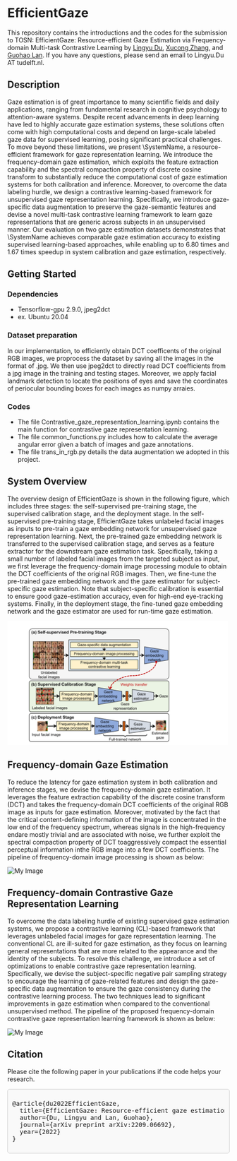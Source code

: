 # EfficientGaze

This repository contains the introductions and the codes for the submission to TOSN: EfficientGaze: Resource-efficient Gaze Estimation via Frequency-domain Multi-task Contrastive Learning by [Lingyu Du](https://github.com/LingyuDu), [Xucong Zhang](https://www.ccmitss.com/zhang), and [Guohao Lan](https://guohao.netlify.app/). If you have any questions, please send an email to Lingyu.Du AT tudelft.nl.

## Description

Gaze estimation is of great importance to many scientific fields and daily applications, ranging from fundamental research in cognitive psychology to attention-aware systems. Despite recent advancements in deep learning have led to highly accurate gaze estimation systems, these solutions often come with high computational costs and depend on large-scale labeled gaze data for supervised learning, posing significant practical challenges. To move beyond these limitations, we present \SystemName, a resource-efficient framework for gaze representation learning. We introduce the frequency-domain gaze estimation, which exploits the feature extraction capability and the spectral compaction property of discrete cosine transform to substantially reduce the computational cost of gaze estimation systems for both calibration and inference. Moreover, to overcome the data labeling hurdle, we design a contrastive learning-based framework for unsupervised gaze representation learning. Specifically, we introduce gaze-specific data augmentation to preserve the gaze-semantic features and devise a novel multi-task contrastive learning framework to learn gaze representations that are generic across subjects in an unsupervised manner. Our evaluation on two gaze estimation datasets demonstrates that \SystemName achieves comparable gaze estimation accuracy to existing supervised learning-based approaches, while enabling up to 6.80 times and 1.67 times speedup in system calibration and gaze estimation, respectively.

## Getting Started

### Dependencies

* Tensorflow-gpu 2.9.0, jpeg2dct
* ex. Ubuntu 20.04

### Dataset preparation
In our implementation, to efficiently obtain DCT coefficents of the original RGB images, we proprocess the dataset by saving all the images in the format of .jpg. We then use jpeg2dct to directly read DCT coefficients from a jpg image in the training and testing stages. Moreover, we apply facial landmark detection to locate the positions of eyes and save the coordinates of periocular bounding boxes for each images as numpy arraies.

### Codes
* The file Contrastive_gaze_representation_learning.ipynb contains the main function for contrastive gaze representation learning.
* The file common_functions.py includes how to calculate the average angular error given a batch of images and gaze annotations.
* The file trans_in_rgb.py details the data augmentation we adopted in this project.

## System Overview
The overview design of EfficientGaze is shown in the following figure, which includes three stages: the self-supervised pre-training stage, the supervised calibration stage, and the deployment stage. In the self-supervised pre-training stage, EfficientGaze takes unlabeled facial images as inputs to pre-train a gaze embedding network for unsupervised gaze representation learning. Next, the pre-trained gaze embedding network is transferred to the supervised calibration stage, and serves as a feature extractor for the downstream gaze estimation task. Specifically, taking a small number of labeled facial images from the targeted subject as input, we first leverage the frequency-domain image processing module to obtain the DCT coefficients of the original RGB images. Then, we fine-tune the pre-trained gaze embedding network and the gaze estimator for subject-specific gaze estimation. Note that subject-specific calibration is essential to ensure good gaze-estimation accuracy, even for high-end eye-tracking systems. Finally, in the deployment stage, the fine-tuned gaze embedding network and the gaze estimator are used for run-time gaze estimation. 

<img src="https://github.com/FreeGaze/EfficientGaze/blob/main/figures/overview.png" alt="My Image" width="500"/>


## Frequency-domain Gaze Estimation

To reduce the latency for gaze estimation system in both calibration and inference stages, we devise the frequency-domain gaze estimation. It leverages the feature extraction capability of the discrete cosine transform (DCT) and takes the frequency-domain DCT coefficients of the original RGB image as inputs for gaze estimation. Moreover, motivated by the fact that the critical content-defining information of the image is concentrated in the low end of the frequency spectrum, whereas signals in the high-frequency endare mostly trivial and are associated with noise, we further exploit the spectral compaction property of DCT toaggressively compact the essential perceptual information inthe RGB image into a few DCT coefficients. The pipeline of frequency-domain image processing is shown as below:

<img src="https://github.com/FreeGaze/EfficientGaze/figures/cl_framework.pdf" alt="My Image" width="500"/>


## Frequency-domain Contrastive Gaze Representation Learning

To overcome the data labeling hurdle of existing supervised gaze estimation systems, we propose a contrastive learning (CL)-based framework that leverages unlabeled facial images for gaze representation learning. The conventional CL are ill-suited for gaze estimation, as they focus on learning general representations that are more related to the appearance and the identity of the subjects. To resolve this challenge, we introduce a set of optimizations to enable contrastive gaze representation learning. Specifically, we devise the subject-specific negative pair sampling strategy to encourage the learning of gaze-related features and design the gaze-specific data augmentation to ensure the gaze consistency during the contrastive learning process. The two techniques lead to significant improvements in gaze estimation when compared to the conventional unsupervised method. The pipeline of the proposed frequency-domain contrastive gaze representation learning framework is shown as below:

<img src="https://github.com/FreeGaze/EfficientGaze/figures/cl_framework.pdf" alt="My Image" width="500"/>

## Citation

Please cite the following paper in your publications if the code helps your research.

<div style="border: 1px solid #ccc; padding: 10px; background-color: #f9f9f9; border-radius: 5px;">
<pre>
@article{du2022EfficientGaze,
  title={EfficientGaze: Resource-efficient gaze estimation via frequency domain contrastive learning},
  author={Du, Lingyu and Lan, Guohao},
  journal={arXiv preprint arXiv:2209.06692},
  year={2022}
}
</pre>
</div>
